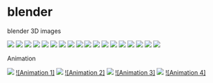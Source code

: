 # blender
blender 3D images

![](/images/apple.jpg)
![](/images/cartoon1.png)
![](/images/chess.jpg)
![](/images/areachess.png)
![](/images/spotchess.png)
![](/images/spotchess1.png)
![](/images/areachess1.png)
![](/images/chess2.png)
![](/images/landscape.jpg)
![](/images/mirror.jpg)
![](/images/randomizetransform1.jpg)
![](/images/staircase.png)
![](/images/mirror(2).png)
![](/images/dinningset1.png)
![](/images/tree.png)
![](/images/pslv.png)
![](/images/banner1.jpg)
![](/images/banner3.jpg)


Animation

[![](/images/water.png)](https://youtu.be/g6wvx9H3BdM)
[![Animation 1]](https://youtu.be/g6wvx9H3BdM)
[![](/images/halloween.jpg)](https://youtu.be/fvJbgI1veM4)
[![Animation 2]](https://youtu.be/fvJbgI1veM4)
[![](/images/cube.png)](https://youtu.be/a3AYM-34UJ8)
[![Animation 3]](https://youtu.be/a3AYM-34UJ8)
[![](/images/uvsphre.jpg)](https://youtu.be/AOBb0QF19pA)
[![Animation 4]](https://youtu.be/AOBb0QF19pA)

